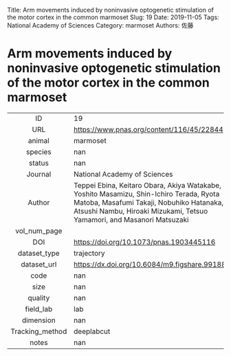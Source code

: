 Title: Arm movements induced by noninvasive optogenetic stimulation of the motor cortex in the common marmoset
Slug: 19
Date: 2019-11-05
Tags: National Academy of Sciences
Category: marmoset
Authors: 佐藤

# Arm movements induced by noninvasive optogenetic stimulation of the motor cortex in the common marmoset

|||
|:-:|:-|
|ID| 19|
|URL| https://www.pnas.org/content/116/45/22844|
|animal| marmoset|
|species| nan|
|status| nan|
|Journal| National Academy of Sciences|
|Author| Teppei Ebina, Keitaro Obara, Akiya Watakabe, Yoshito Masamizu, Shin-Ichiro Terada, Ryota Matoba, Masafumi Takaji, Nobuhiko Hatanaka, Atsushi Nambu, Hiroaki Mizukami, Tetsuo Yamamori, and Masanori Matsuzaki|
|vol_num_page| |
|DOI| https://doi.org/10.1073/pnas.1903445116 |
|dataset_type| trajectory|
|dataset_url| https://dx.doi.org/10.6084/m9.figshare.9918887 |
|code| nan|
|size| nan|
|quality| nan|
|field_lab      | lab|
|dimension      | nan|
|Tracking_method| deeplabcut|
|notes          | nan|